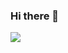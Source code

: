 
### Hi there 🎉

<img align="center" src="https://github-readme-stats.vercel.app/api?username=RadinPirouz&theme=dark" />
